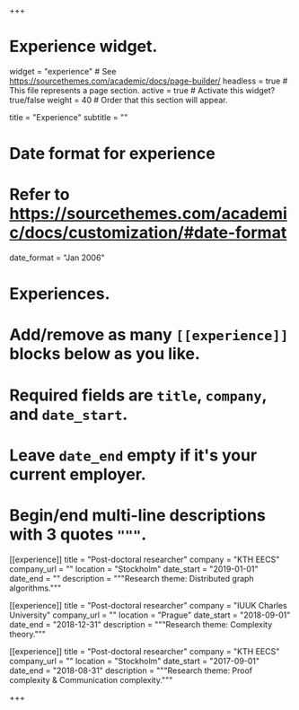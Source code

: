 +++
# Experience widget.
widget = "experience"  # See https://sourcethemes.com/academic/docs/page-builder/
headless = true  # This file represents a page section.
active = true  # Activate this widget? true/false
weight = 40  # Order that this section will appear.

title = "Experience"
subtitle = ""

# Date format for experience
#   Refer to https://sourcethemes.com/academic/docs/customization/#date-format
date_format = "Jan 2006"

# Experiences.
#   Add/remove as many `[[experience]]` blocks below as you like.
#   Required fields are `title`, `company`, and `date_start`.
#   Leave `date_end` empty if it's your current employer.
#   Begin/end multi-line descriptions with 3 quotes `"""`.
[[experience]]
  title = "Post-doctoral researcher"
  company = "KTH EECS"
  company_url = ""
  location = "Stockholm"
  date_start = "2019-01-01"
  date_end = ""
  description = """Research theme: Distributed graph algorithms."""

[[experience]]
  title = "Post-doctoral researcher"
  company = "IUUK Charles University"
  company_url = ""
  location = "Prague"
  date_start = "2018-09-01"
  date_end = "2018-12-31"
  description = """Research theme: Complexity theory."""

[[experience]]
  title = "Post-doctoral researcher"
  company = "KTH EECS"
  company_url = ""
  location = "Stockholm"
  date_start = "2017-09-01"
  date_end = "2018-08-31"
  description = """Research theme: Proof complexity & Communication complexity."""

+++
